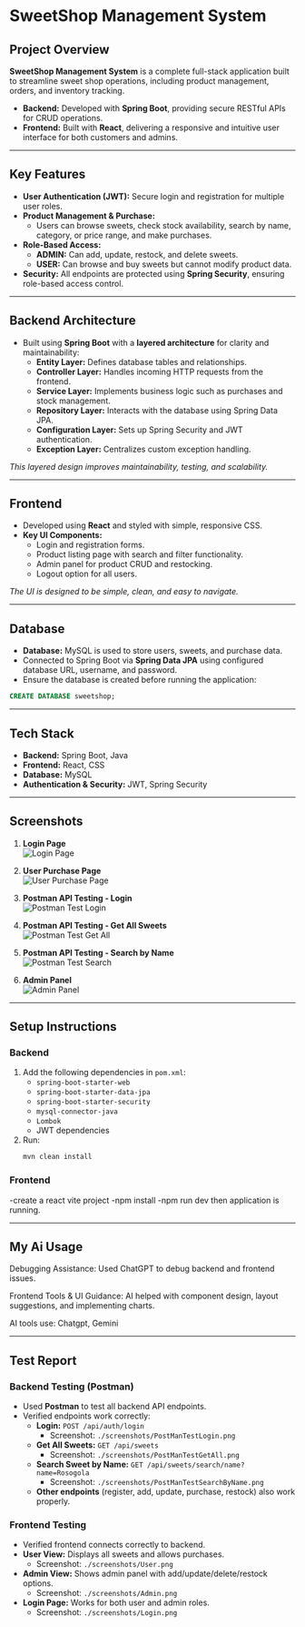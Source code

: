 # SweetShop Management System

## Project Overview
**SweetShop Management System** is a complete full-stack application built to streamline sweet shop operations, including product management, orders, and inventory tracking.

- **Backend:** Developed with **Spring Boot**, providing secure RESTful APIs for CRUD operations.
- **Frontend:** Built with **React**, delivering a responsive and intuitive user interface for both customers and admins.

---

## Key Features
- **User Authentication (JWT):** Secure login and registration for multiple user roles.
- **Product Management & Purchase:**
    - Users can browse sweets, check stock availability, search by name, category, or price range, and make purchases.
- **Role-Based Access:**
    - **ADMIN:** Can add, update, restock, and delete sweets.
    - **USER:** Can browse and buy sweets but cannot modify product data.
- **Security:** All endpoints are protected using **Spring Security**, ensuring role-based access control.

---

## Backend Architecture
- Built using **Spring Boot** with a **layered architecture** for clarity and maintainability:
    - **Entity Layer:** Defines database tables and relationships.
    - **Controller Layer:** Handles incoming HTTP requests from the frontend.
    - **Service Layer:** Implements business logic such as purchases and stock management.
    - **Repository Layer:** Interacts with the database using Spring Data JPA.
    - **Configuration Layer:** Sets up Spring Security and JWT authentication.
    - **Exception Layer:** Centralizes custom exception handling.

*This layered design improves maintainability, testing, and scalability.*

---

## Frontend
- Developed using **React** and styled with simple, responsive CSS.
- **Key UI Components:**
    - Login and registration forms.
    - Product listing page with search and filter functionality.
    - Admin panel for product CRUD and restocking.
    - Logout option for all users.

*The UI is designed to be simple, clean, and easy to navigate.*

---

## Database
- **Database:** MySQL is used to store users, sweets, and purchase data.
- Connected to Spring Boot via **Spring Data JPA** using configured database URL, username, and password.
- Ensure the database is created before running the application:
```sql
CREATE DATABASE sweetshop;
```

---

## Tech Stack
- **Backend:** Spring Boot, Java  
- **Frontend:** React, CSS  
- **Database:** MySQL  
- **Authentication & Security:** JWT, Spring Security

---

## Screenshots

1. **Login Page**  
   ![Login Page](./screenshots/Login.png)

2. **User Purchase Page**  
   ![User Purchase Page](./screenshots/User.png)

3. **Postman API Testing - Login**  
   ![Postman Test Login](./screenshots/PostManTestLogin.png)

4. **Postman API Testing - Get All Sweets**  
   ![Postman Test Get All](./screenshots/PostManTestGetAll.png)

5. **Postman API Testing - Search by Name**  
   ![Postman Test Search](./screenshots/PostManTestSearchByName.png)

6. **Admin Panel**  
   ![Admin Panel](./screenshots/Admin.png)


---

## Setup Instructions

### Backend
1. Add the following dependencies in `pom.xml`:  
   - `spring-boot-starter-web`  
   - `spring-boot-starter-data-jpa`  
   - `spring-boot-starter-security`  
   - `mysql-connector-java`  
   - `Lombok`  
   - JWT dependencies
2. Run:
   ```bash
   mvn clean install

### Frontend
  -create a react vite project
  -npm install
  -npm run dev then application is running.

---

  ## My Ai Usage

 Debugging Assistance: Used ChatGPT to debug backend and frontend issues.

 Frontend Tools & UI Guidance: AI helped with component design, layout suggestions, and implementing charts.

 AI tools use: Chatgpt, Gemini

---

## Test Report

### Backend Testing (Postman)
- Used **Postman** to test all backend API endpoints.
- Verified endpoints work correctly:
    - **Login:** `POST /api/auth/login`
        - Screenshot: `./screenshots/PostManTestLogin.png`
    - **Get All Sweets:** `GET /api/sweets`
        - Screenshot: `./screenshots/PostManTestGetAll.png`
    - **Search Sweet by Name:** `GET /api/sweets/search/name?name=Rosogola`
        - Screenshot: `./screenshots/PostManTestSearchByName.png`
    - **Other endpoints** (register, add, update, purchase, restock) also work properly.

### Frontend Testing
- Verified frontend connects correctly to backend.
- **User View:** Displays all sweets and allows purchases.
    - Screenshot: `./screenshots/User.png`
- **Admin View:** Shows admin panel with add/update/delete/restock options.
    - Screenshot: `./screenshots/Admin.png`
- **Login Page:** Works for both user and admin roles.
    - Screenshot: `./screenshots/Login.png`  
